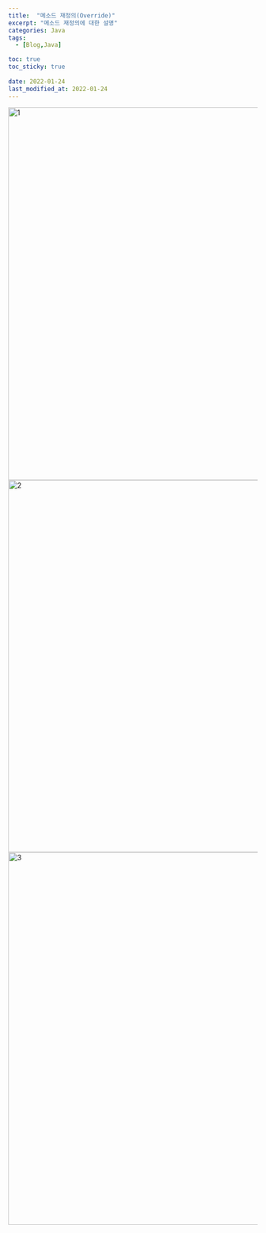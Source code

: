 ```yaml
---
title:  "메소드 재정의(Override)"
excerpt: "메소드 재정의에 대한 설명"
categories: Java
tags:
  - [Blog,Java]

toc: true
toc_sticky: true
 
date: 2022-01-24
last_modified_at: 2022-01-24
---
```


<img width="752" alt="1" src="https://user-images.githubusercontent.com/95912146/150686530-a35a6806-c831-455c-990e-79804ac9fec5.png">
<img width="751" alt="2" src="https://user-images.githubusercontent.com/95912146/150686534-b8201f81-a44e-48b9-bb78-8d24c91f1c01.png">
<img width="752" alt="3" src="https://user-images.githubusercontent.com/95912146/150686535-fc7ec8da-f345-4509-b546-f778ef3f16fd.png">
